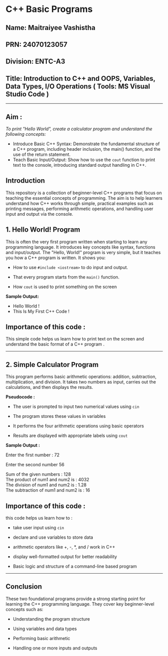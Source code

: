 # C++ Basic Programs

## Name: Maitraiyee Vashistha
## PRN: 24070123057
## Division: ENTC-A3
## Title: Introduction to C++ and OOPS, Variables, Data Types, I/O Operations ( Tools: MS Visual Studio Code )

---

## Aim :
*To print "Hello World", create a calculator program and understand the following concepts:*

 - Introduce Basic C++ Syntax: Demonstrate the fundamental structure of a C++ program, including header inclusion, the main() function, and the use of the return statement.
 - Teach Basic Input/Output: Show how to use the `cout` function to print text to the console, introducing standard output handling in C++.

## Introduction
This repository is a collection of beginner-level C++ programs that focus on teaching the essential concepts of programming. The aim is to help learners understand how C++ works through simple, practical examples such as printing messages, performing arithmetic operations, and handling user input and output via the console.

## 1. Hello World! Program

This is often the very first program written when starting to learn any programming language. It introduces key concepts like syntax, functions and input/output. The "Hello, World!" program is very simple, but it teaches you how a C++ program is written. It shows you:

- How to use `#include <iostream>` to do input and output.

- That every program starts from the `main()` function.

- How `cout` is used to print something on the screen

**Sample Output:**

 - Hello World !
 - This Is My First C++ Code !

## Importance of this code :
This simple code helps us learn how to print text on the screen and understand the basic format of a C++ program .

---

## 2. Simple Calculator Program
This program performs basic arithmetic operations: addition, subtraction, multiplication, and division. It takes two numbers as input, carries out the calculations, and then displays the results.

**Pseudocode :**
 - The user is prompted to input two numerical values using `cin`

 - The program stores these values in variables

 - It performs the four arithmetic operations using basic operators

 - Results are displayed with appropriate labels using `cout`

**Sample Output :**

Enter the first number : 72 

Enter the second number 56  

Sum of the given numbers : 128  
The product of num1 and num2 is : 4032  
The division of num1 and num2 is : 1.28   
The subtraction of num1 and num2 is : 16 

## Importance of this code : 
this code helps us learn how to :

 - take user input using `cin`

 - declare and use variables to store data

 - arithmetic operators like +, -, *, and / work in C++

 - display well-formatted output for better readability

 - Basic logic and structure of a command-line based program

---

## Conclusion
These two foundational programs provide a strong starting point for learning the C++ programming language. They cover key beginner-level concepts such as:

 - Understanding the program structure

 - Using variables and data types

 - Performing basic arithmetic

 - Handling one or more inputs and outputs
